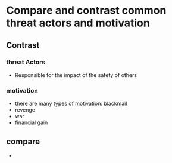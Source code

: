 # Compare and contrast common threat actors and motivation
## Contrast
###  threat Actors
* Responsible for the impact of the safety of others
### motivation 
* there are many types of motivation: blackmail
* revenge
* war
* financial gain
## compare 
* 
